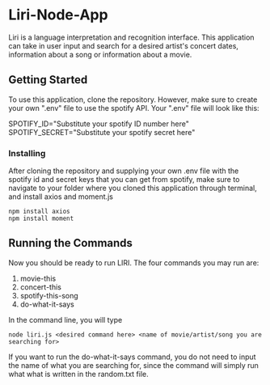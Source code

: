 # Liri-Node-App

Liri is a language interpretation and recognition interface. This application can take in user input and search for
a desired artist's concert dates, information about a song or information about a movie.

## Getting Started

To use this application, clone the repository. However, make sure to create your
own ".env" file to use the spotify API. Your ".env" file will look like this:

SPOTIFY_ID="Substitute your spotify ID number here"
SPOTIFY_SECRET="Substitute your spotify secret here"
### Installing

After cloning the repository and supplying your own .env file with the 
spotify id and secret keys that you can get from spotify, make sure to 
navigate to your folder where you cloned this application through terminal,
and install axios and moment.js

```
npm install axios
npm install moment
```

## Running the Commands

Now you should be ready to run LIRI. The four commands you may run are:
1. movie-this
2. concert-this
3. spotify-this-song
4. do-what-it-says

In the command line, you will type
```
node liri.js <desired command here> <name of movie/artist/song you are searching for>
```
If you want to run the do-what-it-says command, you do not need to input the name of what you are searching for, since the command will simply run what what is written in the random.txt file.
